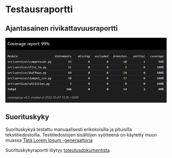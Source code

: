 # Testausraportti

## Ajantasainen rivikattavuusraportti

![kuva](https://github.com/Juboskar/pakkausalgoritmit/blob/main/dokumentaatio/kuvat/coverage-2022-03-07.png)

## Suorituskyky

Suorituskykyä testattu manuaalisesti erikokoisilla ja pituisilla tekstitiedostoilla. 
Testitiedostojen sisältöjen syötteenä on käytetty muun muassa [Tätä Lorem Ipsum -generaattoria](https://lipsum.com/)

Suorituskykyraportti löytyy [toteutusdokumentista](https://github.com/Juboskar/pakkausalgoritmit/blob/main/dokumentaatio/toteutusdokumentti.md)
